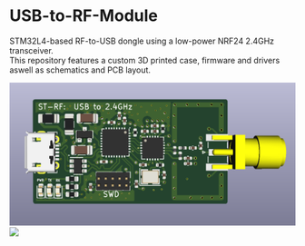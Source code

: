 # USB-to-RF-Module
STM32L4-based RF-to-USB dongle using a low-power NRF24 2.4GHz transceiver. <br>
This repository features a custom 3D printed case, firmware and drivers aswell as schematics and PCB layout.



![](https://github.com/harry1576/USB-to-RF-Module/blob/master/images/stm-rf-img.PNG)
![](https://github.com/harry1576/USB-to-RF-Module/blob/images/master/assembled.jpg)
